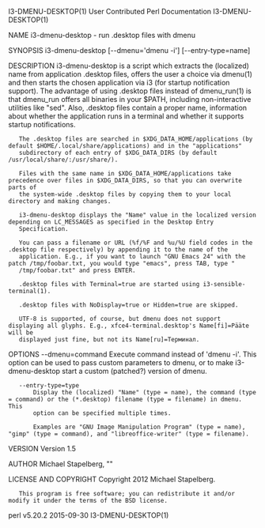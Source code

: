 I3-DMENU-DESKTOP(1)                                     User Contributed Perl Documentation                                    I3-DMENU-DESKTOP(1)

NAME
           i3-dmenu-desktop - run .desktop files with dmenu

SYNOPSIS
           i3-dmenu-desktop [--dmenu='dmenu -i'] [--entry-type=name]

DESCRIPTION
       i3-dmenu-desktop is a script which extracts the (localized) name from application .desktop files, offers the user a choice via dmenu(1) and
       then starts the chosen application via i3 (for startup notification support).  The advantage of using .desktop files instead of
       dmenu_run(1) is that dmenu_run offers all binaries in your $PATH, including non-interactive utilities like "sed". Also, .desktop files
       contain a proper name, information about whether the application runs in a terminal and whether it supports startup notifications.

       The .desktop files are searched in $XDG_DATA_HOME/applications (by default $HOME/.local/share/applications) and in the "applications"
       subdirectory of each entry of $XDG_DATA_DIRS (by default /usr/local/share/:/usr/share/).

       Files with the same name in $XDG_DATA_HOME/applications take precedence over files in $XDG_DATA_DIRS, so that you can overwrite parts of
       the system-wide .desktop files by copying them to your local directory and making changes.

       i3-dmenu-desktop displays the "Name" value in the localized version depending on LC_MESSAGES as specified in the Desktop Entry
       Specification.

       You can pass a filename or URL (%f/%F and %u/%U field codes in the .desktop file respectively) by appending it to the name of the
       application. E.g., if you want to launch "GNU Emacs 24" with the patch /tmp/foobar.txt, you would type "emacs", press TAB, type "
       /tmp/foobar.txt" and press ENTER.

       .desktop files with Terminal=true are started using i3-sensible-terminal(1).

       .desktop files with NoDisplay=true or Hidden=true are skipped.

       UTF-8 is supported, of course, but dmenu does not support displaying all glyphs. E.g., xfce4-terminal.desktop's Name[fi]=Pääte will be
       displayed just fine, but not its Name[ru]=Терминал.

OPTIONS
       --dmenu=command
           Execute command instead of 'dmenu -i'. This option can be used to pass custom parameters to dmenu, or to make i3-dmenu-desktop start a
           custom (patched?)  version of dmenu.

       --entry-type=type
           Display the (localized) "Name" (type = name), the command (type = command) or the (*.desktop) filename (type = filename) in dmenu. This
           option can be specified multiple times.

           Examples are "GNU Image Manipulation Program" (type = name), "gimp" (type = command), and "libreoffice-writer" (type = filename).

VERSION
       Version 1.5

AUTHOR
       Michael Stapelberg, "<michael at i3wm.org>"

LICENSE AND COPYRIGHT
       Copyright 2012 Michael Stapelberg.

       This program is free software; you can redistribute it and/or modify it under the terms of the BSD license.

perl v5.20.2                                                        2015-09-30                                                 I3-DMENU-DESKTOP(1)
